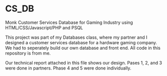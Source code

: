 # CS_DB
Monk Customer Services Database for Gaming Industry using HTML/CSS/Javascript/PHP and PSQL

This project was part of my Databases class, where my partner and I designed a customer services database for a hardware gaming company. We had to seperately build our own database and front end. All code in this repository is from me. 

Our technical report attached in this file shows our design. Pases 1, 2, and 3 were done in partners. Phase 4 and 5 were done 
individually.
